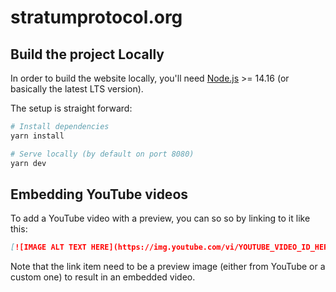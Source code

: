 # stratumprotocol.org

## Build the project Locally

In order to build the website locally, you'll need [Node.js](https://nodejs.org/) >= 14.16 (or basically the latest LTS version).

The setup is straight forward:

```bash
# Install dependencies
yarn install

# Serve locally (by default on port 8080)
yarn dev
```

## Embedding YouTube videos

To add a YouTube video with a preview, you can so so by linking to it like this:

```md
[![IMAGE ALT TEXT HERE](https://img.youtube.com/vi/YOUTUBE_VIDEO_ID_HERE/mqdefault.jpg)](https://www.youtube.com/watch?v=YOUTUBE_VIDEO_ID_HERE)
```

Note that the link item need to be a preview image (either from YouTube or a custom one) to result in an embedded video.
